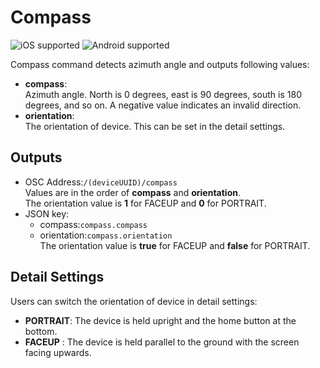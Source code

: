 # Compass

![iOS supported](https://img.shields.io/badge/iOS-supported-brightgreen.svg) ![Android supported](https://img.shields.io/badge/Android-supported-brightgreen.svg)

Compass command detects azimuth angle and outputs following values:  
- **compass**:  
  Azimuth angle. North is 0 degrees, east is 90 degrees, south is 180 degrees, and so on. A negative value indicates an invalid direction.  
- **orientation**:  
The orientation of device. This can be set in the detail settings.

## Outputs

- OSC Address:`/(deviceUUID)/compass`  
  Values are in the order of **compass** and **orientation**.  
  The orientation value is **1** for FACEUP and **0** for PORTRAIT.
- JSON key:
  - compass:`compass.compass`
  - orientation:`compass.orientation`  
  The orientation value is **true** for FACEUP and **false** for PORTRAIT.
## Detail Settings

Users can switch the orientation of device in detail settings:

- **PORTRAIT**: The device is held upright and the home button at the bottom.
- **FACEUP** : The device is held parallel to the ground with the screen facing upwards.
